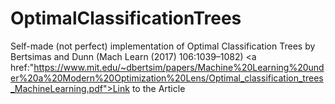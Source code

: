 # OptimalClassificationTrees
Self-made (not perfect) implementation of Optimal Classification Trees by Bertsimas and Dunn (Mach Learn (2017) 106:1039–1082)
<a href:"https://www.mit.edu/~dbertsim/papers/Machine%20Learning%20under%20a%20Modern%20Optimization%20Lens/Optimal_classification_trees_MachineLearning.pdf">Link to the Article</a>
